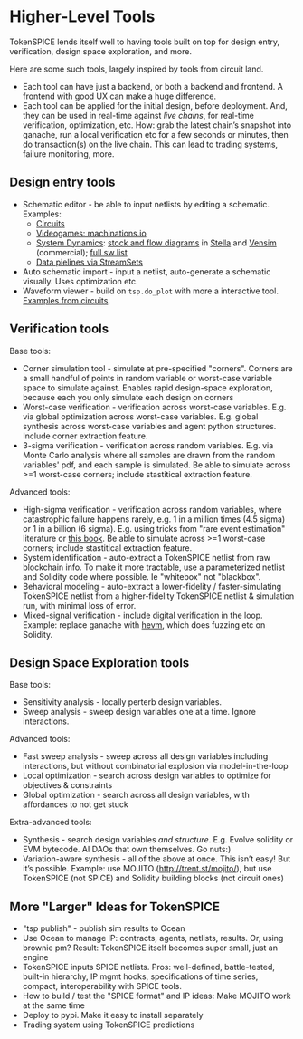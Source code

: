 # Higher-Level Tools

TokenSPICE lends itself well to having tools built on top for design entry, verification, design space exploration, and more. 

Here are some such tools, largely inspired by tools from circuit land. 
- Each tool can have just a backend, or both a backend and frontend. A frontend with good UX can make a huge difference. 
- Each tool can be applied for the initial design, before deployment. And, they can be used in real-time against *live chains*, for real-time verification, optimization, etc. How: grab the latest chain’s snapshot into ganache, run a local verification etc for a few seconds or minutes, then do transaction(s) on the live chain. This can lead to trading systems, failure monitoring, more.

## Design entry tools

- Schematic editor - be able to input netlists by editing a schematic. Examples:
  - [Circuits](https://www.google.com/search?q=spice+schematic+editor&sxsrf=ALeKk01lEnlL27hPsWzA_sBTOoxQLAlUJg:1626253838940&source=lnms&tbm=isch&sa=X&ved=2ahUKEwinnInTm-LxAhUNnYsKHe0mA1wQ_AUoAXoECAEQAw&biw=1600&bih=721#imgrc=TUv3yDrlTDLNVM)
  - [Videogames: machinations.io](https://machinations.io/)
  - [System Dynamics](https://systemdynamics.org/what-is-system-dynamics/): [stock and flow diagrams](https://www.google.com/search?q=stock+and+flow+diagram&sxsrf=AOaemvK9W36reEyVfw54RGs3JmLiwZbTDQ:1643101186893&source=lnms&tbm=isch&sa=X&ved=2ahUKEwj358v0xMz1AhUXSPEDHZU7CwkQ_AUoAXoECAEQAw&cshid=1643101212647476&biw=1514&bih=934&dpr=1) in [Stella](https://www.iseesystems.com/store/products/stella-professional.aspx) and [Vensim](https://vensim.com/) (commercial); [full sw list](https://en.wikipedia.org/wiki/Comparison_of_system_dynamics_software)
  - [Data pielines via StreamSets](https://streamsets.com/learn/data-pipelines/)
- Auto schematic import - input a netlist, auto-generate a schematic visually. Uses optimization etc.
- Waveform viewer - build on `tsp.do_plot` with more a interactive tool. [Examples from circuits](https://www.google.com/search?q=spice+waveform+viewer&sxsrf=ALeKk02nY3U9rkOZuz58PNXWjoFY4MCcUQ:1626255741604&source=lnms&tbm=isch&sa=X&ved=2ahUKEwj9zareouLxAhXm-ioKHW0MCtgQ_AUoAXoECAEQAw&biw=1600&bih=721).

## Verification tools

Base tools:
- Corner simulation tool - simulate at pre-specified "corners". Corners are a small handful of points in random variable or worst-case variable space to simulate against. Enables rapid design-space exploration, because each you only simulate each design on corners
- Worst-case verification - verification across worst-case variables. E.g. via global optimization across worst-case variables. E.g. global synthesis across worst-case variables and agent python structures. Include corner extraction feature.
- 3-sigma verification - verification across random variables. E.g. via Monte Carlo analysis where all samples are drawn from the random variables' pdf, and each sample is simulated. Be able to simulate across >=1 worst-case corners; include stastitical extraction feature.

Advanced tools:
- High-sigma verification - verification across random variables, where catastrophic failure happens rarely, e.g. 1 in a million times (4.5 sigma) or 1 in a billion (6 sigma). E.g. using tricks from "rare event estimation" literature or [this book](https://www.amazon.com/Variation-Aware-Design-Custom-Integrated-Circuits/dp/146142268X). Be able to simulate across >=1 worst-case corners; include stastitical extraction feature.
- System identification - auto-extract a TokenSPICE netlist from raw blockchain info. To make it more tractable, use a parameterized netlist and Solidity code where possible. Ie "whitebox" not "blackbox".
- Behavioral modeling - auto-extract a lower-fidelity / faster-simulating TokenSPICE netlist from a higher-fidelity TokenSPICE netlist & simulation run, with minimal loss of error. 
- Mixed-signal verification - include digital verification in the loop. Example: replace ganache with [hevm](https://fv.ethereum.org/2020/07/28/symbolic-hevm-release), which does fuzzing etc on Solidity.

## Design Space Exploration tools

Base tools:
- Sensitivity analysis - locally perterb design variables.
- Sweep analysis - sweep design variables one at a time. Ignore interactions.

Advanced tools:
- Fast sweep analysis - sweep across all design variables including interactions, but without combinatorial explosion via model-in-the-loop
- Local optimization - search across design variables to optimize for objectives & constraints
- Global optimization - search across all design variables, with affordances to not get stuck

Extra-advanced tools:
- Synthesis - search design variables *and structure*. E.g. Evolve solidity or EVM bytecode. AI DAOs that own themselves. Go nuts:)
- Variation-aware synthesis - all of the above at once. This isn’t easy! But it’s possible. Example: use MOJITO (http://trent.st/mojito/), but use TokenSPICE (not SPICE) and Solidity building blocks (not circuit ones) 

## More "Larger" Ideas for TokenSPICE

- "tsp publish" - publish sim results to Ocean
- Use Ocean to manage IP: contracts, agents, netlists, results. Or, using brownie pm? Result: TokenSPICE itself becomes super small, just an engine
- TokenSPICE inputs SPICE netlists. Pros: well-defined, battle-tested, built-in hierarchy, IP mgmt hooks, specifications of time series, compact, interoperability with SPICE tools.
- How to build / test the "SPICE format" and IP ideas: Make MOJITO work at the same time 
- Deploy to pypi. Make it easy to install separately
- Trading system using TokenSPICE predictions
